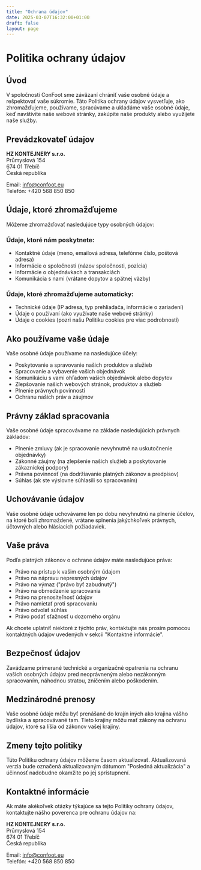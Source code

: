 ```yaml
---
title: "Ochrana údajov"
date: 2025-03-07T16:32:00+01:00
draft: false
layout: page
---
```


# Politika ochrany údajov

## Úvod

V spoločnosti ConFoot sme záväzaní chrániť vaše osobné údaje a rešpektovať vaše súkromie. Táto Politika ochrany údajov vysvetľuje, ako zhromažďujeme, používame, spracúvame a ukladáme vaše osobné údaje, keď navštívite naše webové stránky, zakúpite naše produkty alebo využijete naše služby.

## Prevádzkovateľ údajov

**HZ KONTEJNERY s.r.o.**  
Průmyslová 154  
674 01 Třebíč  
Česká republika

Email: info@confoot.eu  
Telefón: +420 568 850 850

## Údaje, ktoré zhromažďujeme

Môžeme zhromažďovať nasledujúce typy osobných údajov:

### Údaje, ktoré nám poskytnete:
- Kontaktné údaje (meno, emailová adresa, telefónne číslo, poštová adresa)
- Informácie o spoločnosti (názov spoločnosti, pozícia)
- Informácie o objednávkach a transakciách
- Komunikácia s nami (vrátane dopytov a spätnej väzby)

### Údaje, ktoré zhromažďujeme automaticky:
- Technické údaje (IP adresa, typ prehliadača, informácie o zariadení)
- Údaje o používaní (ako využívate naše webové stránky)
- Údaje o cookies (pozri našu Politiku cookies pre viac podrobností)

## Ako používame vaše údaje

Vaše osobné údaje používame na nasledujúce účely:

- Poskytovanie a spravovanie našich produktov a služieb
- Spracovanie a vybavenie vašich objednávok
- Komunikáciu s vami ohľadom vašich objednávok alebo dopytov
- Zlepšovanie našich webových stránok, produktov a služieb
- Plnenie právnych povinností
- Ochranu našich práv a záujmov

## Právny základ spracovania

Vaše osobné údaje spracovávame na základe nasledujúcich právnych základov:

- Plnenie zmluvy (ak je spracovanie nevyhnutné na uskutočnenie objednávky)
- Zákonné záujmy (na zlepšenie našich služieb a poskytovanie zákazníckej podpory)
- Právna povinnosť (na dodržiavanie platných zákonov a predpisov)
- Súhlas (ak ste výslovne súhlasili so spracovaním)

## Uchovávanie údajov

Vaše osobné údaje uchovávame len po dobu nevyhnutnú na plnenie účelov, na ktoré boli zhromaždené, vrátane splnenia jakýchkoľvek právnych, účtovných alebo hlásiacich požiadaviek.

## Vaše práva

Podľa platných zákonov o ochrane údajov máte nasledujúce práva:

- Právo na prístup k vašim osobným údajom
- Právo na nápravu nepresných údajov
- Právo na výmaz ("právo byť zabudnutý")
- Právo na obmedzenie spracovania
- Právo na prenositeľnosť údajov
- Právo namietať proti spracovaniu
- Právo odvolať súhlas
- Právo podať sťažnosť u dozorného orgánu

Ak chcete uplatniť niektoré z týchto práv, kontaktujte nás prosím pomocou kontaktných údajov uvedených v sekcii "Kontaktné informácie".

## Bezpečnosť údajov

Zavádzame primerané technické a organizačné opatrenia na ochranu vašich osobných údajov pred neoprávneným alebo nezákonným spracovaním, náhodnou stratou, zničením alebo poškodením.

## Medzinárodné prenosy

Vaše osobné údaje môžu byť prenášané do krajín iných ako krajina vášho bydliska a spracovávané tam. Tieto krajiny môžu mať zákony na ochranu údajov, ktoré sa líšia od zákonov vašej krajiny.

## Zmeny tejto politiky

Túto Politiku ochrany údajov môžeme časom aktualizovať. Aktualizovaná verzia bude označená aktualizovaným dátumom "Posledná aktualizácia" a účinnosť nadobudne okamžite po jej sprístupnení.

## Kontaktné informácie

Ak máte akékoľvek otázky týkajúce sa tejto Politiky ochrany údajov, kontaktujte nášho poverenca pre ochranu údajov na:

**HZ KONTEJNERY s.r.o.**  
Průmyslová 154  
674 01 Třebíč  
Česká republika

Email: info@confoot.eu  
Telefón: +420 568 850 850